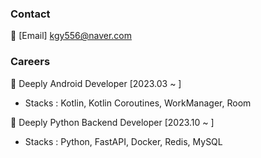 ### Contact 

🔸 [Email] kgy556@naver.com

### Careers

🔸 Deeply Android Developer [2023.03 ~ ]
- Stacks : Kotlin, Kotlin Coroutines﻿, WorkManager, Room

🔸 Deeply Python Backend Developer [2023.10 ~ ]
- Stacks : Python, FastAPI, Docker, Redis, MySQL

<!--
**KimGyeongyeon/KimGyeongyeon** is a ✨ _special_ ✨ repository because its `README.md` (this file) appears on your GitHub profile.

📚 [Blog] https://dev-juli.tistory.com/

### Education

🔸 네이버 부스트캠프 Android 챌린지 과정 [2022.07.18 ~ 2022.08.12]

🔸 네이버 부스트캠프 Android 멤버십 과정 [2022.08.29 ~ 2022.12.16]
Here are some ideas to get you started:

- 🔭 I’m currently working on ...
- 🌱 I’m currently learning ...
- 👯 I’m looking to collaborate on ...
- 🤔 I’m looking for help with ...
- 💬 Ask me about ...
- 📫 How to reach me: ...
- 😄 Pronouns: ...
- ⚡ Fun fact: ...
[![Kim's GitHub stats](https://github-readme-stats.vercel.app/api?username=KimGyeongyeon&theme=dark&count_private=true)](https://github.com/anuraghazra/github-readme-stats)


-->
